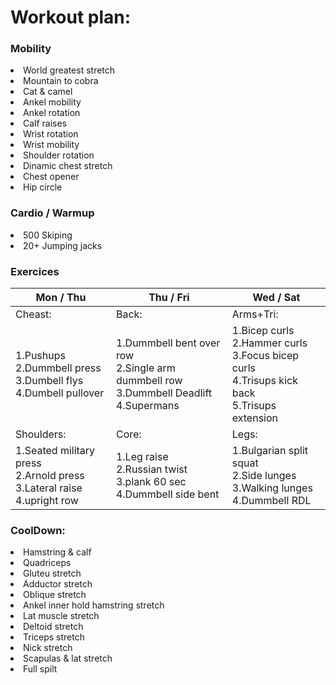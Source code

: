 # Workout plan:

<h3>Mobility</h3>

<li>World greatest stretch </li>
<li>Mountain to cobra </li>
<li>Cat & camel </li> 
<li>Ankel mobility </li>
<li>Ankel rotation </li>
<li>Calf raises</li>
<li>Wrist rotation </li>
<li>Wrist mobility </li>
<li>Shoulder rotation </li>
<li>Dinamic chest stretch </li>
<li>Chest opener</li>
<li>Hip circle </li>


<h3>Cardio / Warmup</h3>
<li>500 Skiping </li>
<li>20+ Jumping jacks</li>

<h3>Exercices</h3>



| Mon / Thu                                                                     | Thu / Fri                                                                                   | Wed / Sat                                                                                            |
|-------------------------------------------------------------------------------|---------------------------------------------------------------------------------------------|------------------------------------------------------------------------------------------------------|
| Cheast:                                                                       | Back:                                                                                       | Arms+Tri:                                                                                            |
| 1.Pushups<br>2.Dummbell press<br>3.Dumbell flys<br>4.Dumbell pullover         | 1.Dummbell bent over row<br>2.Single arm dummbell row<br>3.Dummbell Deadlift<br>4.Supermans | 1.Bicep curls<br>2.Hammer curls<br>3.Focus bicep curls<br>4.Trisups kick back<br>5.Trisups extension |
| Shoulders:                                                                    | Core:                                                                                       | Legs:                                                                                                |
| 1.Seated military press<br>2.Arnold press<br>3.Lateral raise<br>4.upright row | 1.Leg raise<br>2.Russian twist<br>3.plank 60 sec<br>4.Dummbell side bent                    | 1.Bulgarian split squat<br>2.Side lunges<br>3.Walking lunges<br>4.Dummbell RDL                       |


<h3>CoolDown:</h3>

<li>Hamstring & calf</li>
<li>Quadriceps</li>
<li>Gluteu stretch </li>
<li>Adductor stretch </li>
<li>Oblique stretch </li>
<li>Ankel inner hold hamstring stretch</li>
<li>Lat muscle stretch</li>
<li>Deltoid stretch </li>
<li>Triceps stretch </li>
<li>Nick stretch </li>
<li>Scapulas & lat stretch </li>
<li>Full spilt</li>
